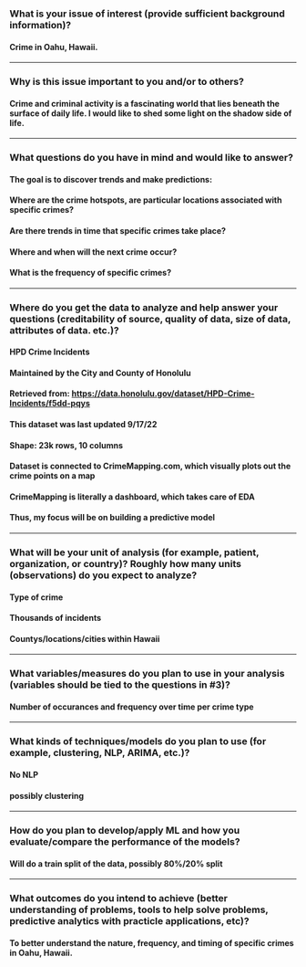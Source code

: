### What is your issue of interest (provide sufficient background information)?
#### Crime in Oahu, Hawaii. 
************************************************************************************************
### Why is this issue important to you and/or to others?
#### Crime and criminal activity is a fascinating world that lies beneath the surface of daily life. I would like to shed some light on the shadow side of life. 
************************************************************************************************
### What questions do you have in mind and would like to answer?
#### The goal is to discover trends and make predictions:
#### Where are the crime hotspots, are particular locations associated with specific crimes?
#### Are there trends in time that specific crimes take place?
#### Where and when will the next crime occur?
#### What is the frequency of specific crimes?
************************************************************************************************
### Where do you get the data to analyze and help answer your questions (creditability of source, quality of data, size of data, attributes of data. etc.)?
#### HPD Crime Incidents
#### Maintained by the City and County of Honolulu
#### Retrieved from: https://data.honolulu.gov/dataset/HPD-Crime-Incidents/f5dd-pqys
#### This dataset was last updated 9/17/22
#### Shape: 23k rows, 10 columns 
#### Dataset is connected to CrimeMapping.com, which visually plots out the crime points on a map
#### CrimeMapping is literally a dashboard, which takes care of EDA
#### Thus, my focus will be on building a predictive model
************************************************************************************************
### What will be your unit of analysis (for example, patient, organization, or country)? Roughly how many units (observations) do you expect to analyze?
#### Type of crime 
#### Thousands of incidents 
#### Countys/locations/cities within Hawaii 
************************************************************************************************
### What variables/measures do you plan to use in your analysis (variables should be tied to the questions in #3)?
#### Number of occurances and frequency over time per crime type
************************************************************************************************
### What kinds of techniques/models do you plan to use (for example, clustering, NLP, ARIMA, etc.)?
#### No NLP
#### possibly clustering
************************************************************************************************
### How do you plan to develop/apply ML and how you evaluate/compare the performance of the models?
#### Will do a train split of the data, possibly 80%/20% split
************************************************************************************************
### What outcomes do you intend to achieve (better understanding of problems, tools to help solve problems, predictive analytics with practicle applications, etc)?
#### To better understand the nature, frequency, and timing of specific crimes in Oahu, Hawaii.
